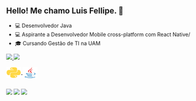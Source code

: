 ## Hello! Me chamo Luis Fellipe. 👋

- 💻 Desenvolvedor Java
- 💻 Aspirante a Desenvolvedor Mobile cross-platform com React Native/
- 🎓 Cursando Gestão de TI na UAM

 <div>
  <a href="https://github.com/hello-idev">
  <img height="180em" src="https://github-readme-stats.vercel.app/api?username=offellipe&show_icons=true&theme=dark&include_all_commits=true&count_private=true"/>
  <img height="180em" src="https://github-readme-stats.vercel.app/api/top-langs/?username=offellipe&layout=compact&langs_count=7&theme=dark"/>
</div>
<div style="display: inline_block"><br>
  <img align="center" alt="Fe-Python" height="30" width="40" src="https://raw.githubusercontent.com/devicons/devicon/master/icons/python/python-plain.svg">
  <img align="center" alt="Fe-Java" height="30" width="40" src="https://raw.githubusercontent.com/devicons/devicon/master/icons/java/java-original.svg">
</div>
  
  ##
 
<div> 
  <a href="https://www.linkedin.com/in/luis-fellipe-batista-silva-110901s/" target="_blank"><img src="https://img.shields.io/badge/-LinkedIn-%230077B5?style=for-the-badge&logo=linkedin&logoColor=white" target="_blank"></a>
  <a href = "mailto:luis.fellipe.bsilva@gmail.com"><img src="https://img.shields.io/badge/Gmail-D14836?style=for-the-badge&logo=gmail&logoColor=white" target="_blank"></a>
  <a href="https://www.instagram.com/ifellipe.silva/" target="_blank"><img src="https://img.shields.io/badge/-Instagram-%23E4405F?style=for-the-badge&logo=instagram&logoColor=white" target="_blank"></a>
